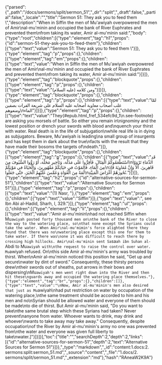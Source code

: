{"parsed":{"_path":"/docs/sermons/split/sermon_51","_dir":"split","_draft":false,"_partial":false,"_locale":"","title":"Sermon 51:  They ask you to feed them \\","description":"When in Siffin the men of Mu'awiyah overpowered the men of Amir\nal-mu'minin and occupied the bank of River Euphrates and prevented them\nfrom taking its water, Amir al-mu'minin said:","body":{"type":"root","children":[{"type":"element","tag":"h1","props":{"id":"sermon-51-they-ask-you-to-feed-them"},"children":[{"type":"text","value":"Sermon 51:  They ask you to feed them \\"}]},{"type":"element","tag":"p","props":{},"children":[{"type":"element","tag":"em","props":{},"children":[{"type":"text","value":"When in Siffin the men of Mu'awiyah overpowered the men of Amir\nal-mu'minin and occupied the bank of River Euphrates and prevented them\nfrom taking its water, Amir al-mu'minin said:"}]}]},{"type":"element","tag":"blockquote","props":{},"children":[{"type":"element","tag":"p","props":{},"children":[{"type":"text","value":"ومن كلامه (عليه السلام)"}]}]},{"type":"element","tag":"blockquote","props":{},"children":[{"type":"element","tag":"p","props":{},"children":[{"type":"text","value":"لمّا غلب أصحاب معاوية أصحابه عليه السلام على شريعة الفرات بصفين ومنعوهم\nالماء"}]}]},{"type":"element","tag":"p","props":{},"children":[{"type":"text","value":"They{#epub.html_fref_534efc9d_1\n.see-footnote} are asking you morsels of battle. So either you remain in\nignominy and the lowest position or drench your swords with blood and\nquench your thirst with water. Real death is in the life of subjugation\nwhile real life is in dying as subjugators. Beware, Mu'awiyah is leading\na small group of insurgents and has kept them in dark about the true\nfacts with the result that they have made their bosoms the targets of\ndeath."}]},{"type":"element","tag":"blockquote","props":{},"children":[{"type":"element","tag":"p","props":{},"children":[{"type":"text","value":"قَدِ اسْتَطْعَمُوكُمُ الْقِتَالَ، فَأَقِرُّوا عَلَى مَذَلَّة، وَتَأْخِيرِ مَحَلَّة، أَوْ رَوُّوا السُّيُوفَ مِنَ\nالدِّمَاءِ تَرْوَوْا مِنَ الْمَاءِ، فَالمَوْتُ في حَيَاتِكُمْ مَقْهُورِينَ، وَالْحَيَاةُ في مَوْتِكُمْ\nقَاهِرِينَ. أَلاَ وَإِنَّ مُعَاوِيَةَ قَادَ لُمَةً مِنَ الْغُوَاةِ وَعَمَّسَ عَلَيْهِمُ الْخَبَرَ، حَتَّى جَعَلُوا\nنُحُورَهُمْ أَغْرَاضَ الْمَنِيَّةِ."}]}]},{"type":"element","tag":"h2","props":{"id":"alternative-sources-for-sermon-51"},"children":[{"type":"text","value":"Alternative Sources for Sermon 51"}]},{"type":"element","tag":"p","props":{},"children":[{"type":"text","value":"(1) Nasr, "},{"type":"element","tag":"em","props":{},"children":[{"type":"text","value":"Siffin"}]},{"type":"text","value":", see Ibn Abi al-Hadid, Sharh, I, 329."}]},{"type":"element","tag":"ul","props":{},"children":[{"type":"element","tag":"li","props":{},"children":[{"type":"text","value":"Amir al-mu'minin\nhad not reached Siffin when Mu`awiyah posted forty thousand men on\nthe bank of the River to close the way to the watering place, so\nthat none except the Syrians could take the water. When Amir\nal-mu'mimin's force alighted there they found that there was no\nwatering place except this one for them to take water. If there was\none it was difficult to reach there by crossing high hillocks. Amir\nal-mu'minin sent Sa`sa`ah ibn Suhan al-`Abdi to Mu`awiyah with\nthe request to raise the control over water. Mu`awiyah refused. On\nthis side Amir al-mu'minin's army was troubled by thirst. When\nAmir al-mu'minin noticed this position he said, \"Get up and secure\nwater by dint of sword.\" Consequently, these thirsty persons drew\ntheir swords out of sheaths, put arrows in their bows and dispersing\nMu`awiyah's men went right down into the River and then hit these\nguards away and occupied the watering place themselves."},{"type":"element","tag":"br","props":{},"children":[]},{"type":"text","value":"\nNow, Amir al-mu'minin's men also desired that just as Mu`awiyah\nhad put restriction on water by occupation of the watering place,\nthe same treatment should be accorded to him and his men and no\nSyrian should be allowed water and everyone of them should be made\nto die of thirst. But Amir al-mu'minin said, \"Do you want to take\nthe same brutal step which these Syrians had taken? Never prevent\nanyone from water. Whoever wants to drink, may drink and whoever\nwants to take away may take away.\" Consequently, despite occupation\nof the River by Amir al-mu'minin's army no one was prevented from\nthe water and everyone was given full liberty to take\nwater.]"}]}]}],"toc":{"title":"","searchDepth":2,"depth":2,"links":[{"id":"alternative-sources-for-sermon-51","depth":2,"text":"Alternative Sources for Sermon 51"}]}},"_type":"markdown","_id":"content:1.docs:2. sermons:split:sermon_51.md","_source":"content","_file":"1.docs/2. sermons/split/sermon_51.md","_extension":"md"},"hash":"RAneaW2K9A"}